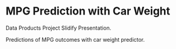 MPG Prediction with Car Weight
================================
Data Products Project Slidify Presentation.

Predictions of MPG outcomes with car weight predictor.

